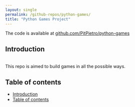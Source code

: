 ```yaml
---
layout: single
permalink: /github-repos/python-games/
title: "Python Games Project"
---
```


The code is available at [github.com/PitPietro/python-games](https://github.com/PitPietro/python-games)

## Introduction

<br>This repo is aimed to build games in all the possible ways.

## Table of contents
- [Introduction](#introduction)
- [Table of contents](#table-of-contents)